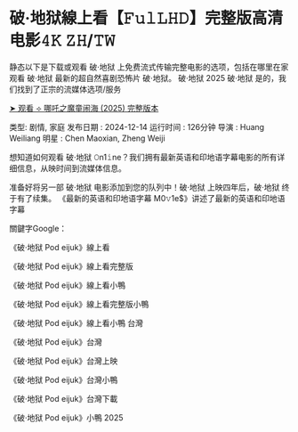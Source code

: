 # 破·地狱線上看【𝙵𝚞𝚕𝙻𝙷𝙳】完整版高清电影𝟺𝙺 𝚉𝙷/𝚃𝚆

静态以下是下载或观看 破·地狱 上免费流式传输完整电影的选项，包括在哪里在家观看 破·地狱 最新的超自然喜剧恐怖片 破·地狱。 破·地狱 2025 破·地狱 是的，我们找到了正宗的流媒体选项/服务

[➤ 观看 ⟢ 哪吒之魔童闹海 (2025) 完整版本](https://t.co/8KwqPTwRp5)

类型: 剧情, 家庭 发布日期 : 2024-12-14 运行时间 : 126分钟 导演 : Huang Weiliang 明星 : Chen Maoxian, Zheng Weiji

想知道如何观看 破·地狱 𝙾n1𝚒ne？我们拥有最新英语和印地语字幕电影的所有详细信息，从映时间到流媒体信息。

准备好将另一部 破·地狱 电影添加到您的队列中！破·地狱 上映四年后，破·地狱 终于有了续集。 《最新的英语和印地语字幕 M0𝚟1e$》讲述了最新的英语和印地语字幕

關鍵字Google：

《破·地狱 Pod eijuk》線上看

《破·地狱 Pod eijuk》線上看完整版

《破·地狱 Pod eijuk》線上看小鴨

《破·地狱 Pod eijuk》線上看完整版小鴨

《破·地狱 Pod eijuk》線上看小鴨 台灣

《破·地狱 Pod eijuk》台灣

《破·地狱 Pod eijuk》台灣上映

《破·地狱 Pod eijuk》台灣小鴨

《破·地狱 Pod eijuk》台灣下載

《破·地狱 Pod eijuk》小鴨 2025
